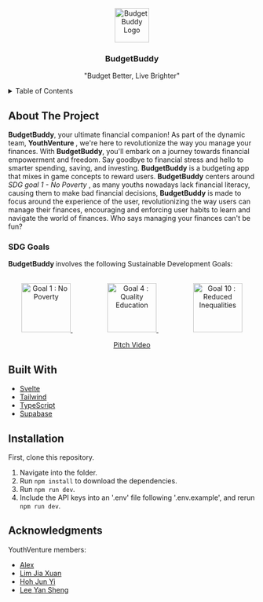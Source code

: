 <!-- PROJECT LOGO -->
<div align="center">
    <img src="https://github.com/datgai/BudgetBuddy/assets/23694752/02cd5b6d-2e38-4b1e-a7f8-be0dbf3192fb" alt="BudgetBuddy Logo" height="70">
  <h3>BudgetBuddy</h3>
  <p>"Budget Better, Live Brighter"</p>
</div>

<details>
  <summary>Table of Contents</summary>
  <ol>
    <li>
      <a href="#about-the-project">About The Project</a>
    </li>
    <li>
      <a href="#built-with">Built With</a>
    </li>
    <li>
      <a href="#installation">Installation</a>
    </li>
    <li><a href="#acknowledgments">Acknowledgments</a></li>
  </ol>
</details>

<!-- ABOUT THE PROJECT -->
## About The Project
<b>BudgetBuddy</b>, your ultimate financial companion!  As part of the dynamic team, <b>YouthVenture </b>, we're here to revolutionize the way you manage your finances. With <b>BudgetBuddy</b>, you'll embark on a journey towards financial empowerment and freedom. Say goodbye to financial stress and hello to smarter spending, saving, and investing. <b>BudgetBuddy</b> is a budgeting app that mixes in game concepts to reward users. <b>BudgetBuddy</b> centers around <i> SDG goal 1 - No Poverty </i>, as many youths nowadays lack financial literacy, causing them to make bad financial decisions, <b>BudgetBuddy</b> is made to focus around the experience of the user, revolutionizing the way users can manage their finances, encouraging and enforcing user habits to learn and navigate the world of finances. Who says managing your finances can't be fun?

<h3>SDG Goals</h3>
<b> BudgetBuddy </b> involves the following Sustainable Development Goals: 
<br>
<br>
<p align="center">
    <a href="https://sdgs.un.org/goals/goal1"> <img src="https://upload.wikimedia.org/wikipedia/commons/thumb/5/50/Sustainable_Development_Goal_01NoPoverty.svg/1200px-Sustainable_Development_Goal_01NoPoverty.svg.png"  height="100" alt="Goal 1 : No Poverty"> </a> &nbsp; &nbsp; &nbsp; &nbsp; &nbsp; &nbsp; &nbsp; &nbsp; &nbsp;
  <a href="https://sdgs.un.org/goals/goal4"> <img src="https://upload.wikimedia.org/wikipedia/commons/thumb/9/9d/Sustainable_Development_Goal_04QualityEducation.svg/1200px-Sustainable_Development_Goal_04QualityEducation.svg.png" height="100" alt="Goal 4 : Quality Education"> </a> &nbsp; &nbsp; &nbsp; &nbsp; &nbsp; &nbsp; &nbsp; &nbsp; &nbsp;  
  <a href="https://sdgs.un.org/goals/goal10"> <img src="https://upload.wikimedia.org/wikipedia/commons/thumb/d/d4/Sustainable_Development_Goal_10.png/900px-Sustainable_Development_Goal_10.png?20180106213114" height="100" alt="Goal 10 : Reduced Inequalities"> </a>
</p>
</ul>

<p align="center">
  <a href="https://www.youtube.com/watch?v=lvbck7DiqV4&feature=youtu.be">Pitch Video</a>
</p>

## Built With
* [Svelte](https://svelte.dev/)
* [Tailwind](https://tailwindcss.com/)
* [TypeScript](https://www.typescriptlang.org/)
* [Supabase](https://supabase.com/)

## Installation
First, clone this repository.

1. Navigate into the folder.
2. Run `npm install` to download the dependencies.
4. Run `npm run dev`.
5. Include the API keys into an '.env' file following '.env.example', and rerun `npm run dev`.
   
## Acknowledgments
YouthVenture members:
* [Alex](https://github.com/datgai)
* [Lim Jia Xuan](https://github.com/jiaxuan10)
* [Hoh Jun Yi](https://github.com/Junyi930)
* [Lee Yan Sheng](https://github.com/yansheng03)

